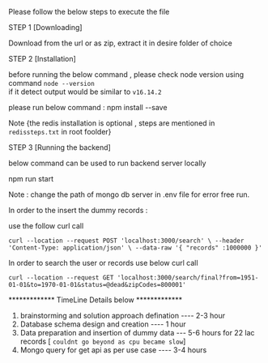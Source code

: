Please follow the below steps to execute the file

STEP 1 [Downloading]

Download from the url or as zip, extract it in desire folder of choice


STEP 2 [Installation]

before running the below command , please check node version  using command `node --version`  
if it detect output would be similar to `v16.14.2`


please run below command :
npm install --save


Note {the redis installation is optional , steps are mentioned in `redissteps.txt` in root foolder}

STEP 3 [Running the backend]

below command can be used to run backend server locally 

npm run start 


Note : change the path of mongo db server in .env file for error free run.



In order to the insert the dummy records :

use the follow curl call

`
curl --location --request POST 'localhost:3000/search' \
--header 'Content-Type: application/json' \
--data-raw '{
    "records" :1000000
}'
`


In order to search the user or records use below curl call

`
curl --location --request GET 'localhost:3000/search/final?from=1951-01-01&to=1970-01-01&status=@dead&zipCodes=800001'
`




************* TimeLine Details below *************

1. brainstorming and solution approach defination ----  2-3 hour
2. Database schema design and creation ---- 1 hour
3. Data preparation and insertion of dummy data --- 5-6 hours for 22 lac records   [ `couldnt go beyond as cpu became slow`]
4. Mongo query for get api as per use case  ---- 3-4 hours 
